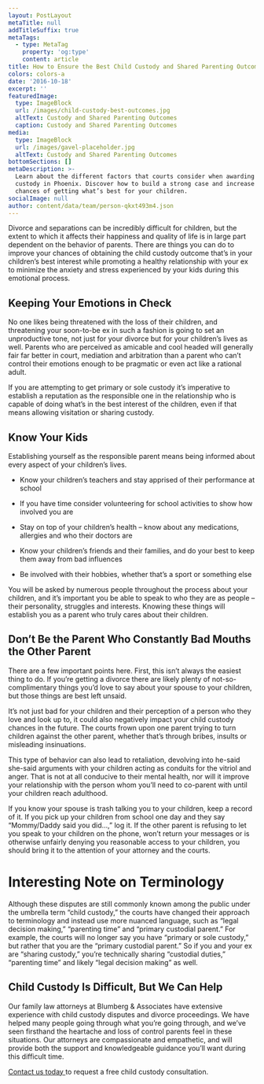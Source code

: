```yaml
---
layout: PostLayout
metaTitle: null
addTitleSuffix: true
metaTags:
  - type: MetaTag
    property: 'og:type'
    content: article
title: How to Ensure the Best Child Custody and Shared Parenting Outcomes
colors: colors-a
date: '2016-10-18'
excerpt: ''
featuredImage:
  type: ImageBlock
  url: /images/child-custody-best-outcomes.jpg
  altText: Custody and Shared Parenting Outcomes
  caption: Custody and Shared Parenting Outcomes
media:
  type: ImageBlock
  url: /images/gavel-placeholder.jpg
  altText: Custody and Shared Parenting Outcomes
bottomSections: []
metaDescription: >-
  Learn about the different factors that courts consider when awarding child
  custody in Phoenix. Discover how to build a strong case and increase your
  chances of getting what’s best for your children.
socialImage: null
author: content/data/team/person-qkxt493m4.json
---
```

Divorce and separations can be incredibly difficult for children, but the extent to which it affects their happiness and quality of life is in large part dependent on the behavior of parents. There are things you can do to improve your chances of obtaining the child custody outcome that’s in your children’s best interest while promoting a healthy relationship with your ex to minimize the anxiety and stress experienced by your kids during this emotional process.

## **Keeping Your Emotions in Check**

No one likes being threatened with the loss of their children, and threatening your soon-to-be ex in such a fashion is going to set an unproductive tone, not just for your divorce but for your children’s lives as well. Parents who are perceived as amicable and cool headed will generally fair far better in court, mediation and arbitration than a parent who can’t control their emotions enough to be pragmatic or even act like a rational adult.

If you are attempting to get primary or sole custody it’s imperative to establish a reputation as the responsible one in the relationship who is capable of doing what’s in the best interest of the children, even if that means allowing visitation or sharing custody.

## **Know Your Kids**

Establishing yourself as the responsible parent means being informed about every aspect of your children’s lives.

*   Know your children’s teachers and stay apprised of their performance at school

*   If you have time consider volunteering for school activities to show how involved you are

*   Stay on top of your children’s health – know about any medications, allergies and who their doctors are

*   Know your children’s friends and their families, and do your best to keep them away from bad influences

*   Be involved with their hobbies, whether that’s a sport or something else

You will be asked by numerous people throughout the process about your children, and it’s important you be able to speak to who they are as people – their personality, struggles and interests. Knowing these things will establish you as a parent who truly cares about their children.

## **Don’t Be the Parent Who Constantly Bad Mouths the Other Parent**

There are a few important points here. First, this isn’t always the easiest thing to do. If you’re getting a divorce there are likely plenty of not-so-complimentary things you’d love to say about your spouse to your children, but those things are best left unsaid.

It’s not just bad for your children and their perception of a person who they love and look up to, it could also negatively impact your child custody chances in the future. The courts frown upon one parent trying to turn children against the other parent, whether that’s through bribes, insults or misleading insinuations.

This type of behavior can also lead to retaliation, devolving into he-said she-said arguments with your children acting as conduits for the vitriol and anger. That is not at all conducive to their mental health, nor will it improve your relationship with the person whom you’ll need to co-parent with until your children reach adulthood.

If you know your spouse is trash talking you to your children, keep a record of it. If you pick up your children from school one day and they say “Mommy/Daddy said you did…,” log it. If the other parent is refusing to let you speak to your children on the phone, won’t return your messages or is otherwise unfairly denying you reasonable access to your children, you should bring it to the attention of your attorney and the courts.

# **Interesting Note on Terminology**

Although these disputes are still commonly known among the public under the umbrella term “child custody,” the courts have changed their approach to terminology and instead use more nuanced language, such as “legal decision making,” “parenting time” and “primary custodial parent.” For example, the courts will no longer say you have “primary or sole custody,” but rather that you are the “primary custodial parent.” So if you and your ex are “sharing custody,” you’re technically sharing “custodial duties,” “parenting time” and likely “legal decision making” as well.

## **Child Custody Is Difficult, But We Can Help**

Our family law attorneys at Blumberg & Associates have extensive experience with child custody disputes and divorce proceedings. We have helped many people going through what you’re going through, and we’ve seen firsthand the heartache and loss of control parents feel in these situations. Our attorneys are compassionate and empathetic, and will provide both the support and knowledgeable guidance you’ll want during this difficult time.

[Contact us today ](https://azblumberglaw.com/contact-us/)to request a free child custody consultation.
